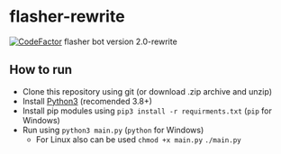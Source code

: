 # flasher-rewrite
[![CodeFactor](https://www.codefactor.io/repository/github/tuxlabore/flasher-rewrite/badge)](https://www.codefactor.io/repository/github/tuxlabore/flasher-rewrite)
flasher bot version 2.0-rewrite

## How to run
* Clone this repository using git (or download .zip archive and unzip)
* Install [Python3](https://www.python.org/downloads/) (recomended 3.8+)
* Install pip modules using `pip3 install -r requirments.txt` (`pip` for Windows)
* Run using `python3 main.py` (`python` for Windows)
    * For Linux also can be used `chmod +x main.py` `./main.py`